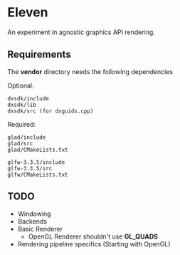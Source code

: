# Eleven

An experiment in agnostic graphics API rendering.

## Requirements

The **vendor** directory needs the following dependencies

Optional:

    dxsdk/include
    dxsdk/lib
    dxsdk/src (for dxguids.cpp)

Required:

    glad/include
    glad/src
    glad/CMakeLists.txt

    glfw-3.3.5/include
    glfw-3.3.5/src
    glfw/CMakeLists.txt

## TODO

* Windowing 
* Backends
* Basic Renderer
    * OpenGL Renderer shouldn't use **GL_QUADS**
* Rendering pipeline specifics (Starting with OpenGL)